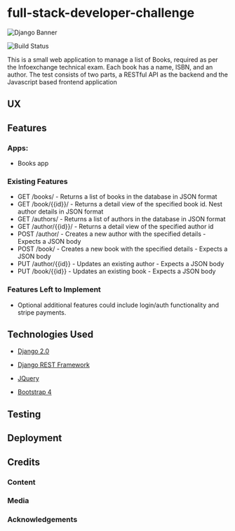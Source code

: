 # full-stack-developer-challenge

![Django Banner](https://s3-ap-southeast-2.amazonaws.com/info-exchange-test/django.jpeg)

![Build Status](https://travis-ci.org/bransfieldjack/full-stack-developer-challenge.svg?branch=master)

This is a small web application to manage a list of Books, required as per the Infoexchange technical exam. 
Each book has a name, ISBN, and an author. The test consists of two parts, a RESTful API as the backend and the Javascript based frontend application
 
## UX
 

## Features

### Apps:
 
 - Books app
 
### Existing Features

- GET /books/ - Returns a list of books in the database in JSON format
- GET /book/{{id}}/ - Returns a detail view of the specified book id. Nest author details in JSON format
- GET /authors/ - Returns a list of authors in the database in JSON format
- GET /author/{{id}}/ - Returns a detail view of the specified author id
- POST /author/ - Creates a new author with the specified details - Expects a JSON body
- POST /book/ - Creates a new book with the specified details - Expects a JSON body
- PUT /author/{{id}} - Updates an existing author - Expects a JSON body
- PUT /book/{{id}} - Updates an existing book - Expects a JSON body

### Features Left to Implement
- Optional additional features could include login/auth functionality and stripe payments. 

## Technologies Used

- [Django 2.0](https://docs.djangoproject.com/en/2.1/releases/2.0/)

- [Django REST Framework](https://www.django-rest-framework.org/)

- [JQuery](https://jquery.com)

- [Bootstrap 4](https://getbootstrap.com/)

## Testing



## Deployment




## Credits

### Content

### Media

### Acknowledgements

